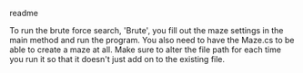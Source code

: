 readme

To run the brute force search, 'Brute', you fill out the maze settings in the main method and run the program.
You also need to have the Maze.cs to be able to create a maze at all. 
Make sure to alter the file path for each time you run it so that it doesn't just add on to the existing file.